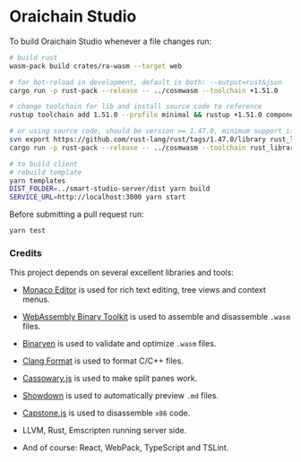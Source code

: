 # Oraichain Studio

To build Oraichain Studio whenever a file changes run:

```bash
# build rust
wasm-pack build crates/ra-wasm --target web

# for hot-reload in development, default is both: --output=rust&json
cargo run -p rust-pack --release -- ../cosmwasm --toolchain +1.51.0

# change toolchain for lib and install source code to reference
rustup toolchain add 1.51.0 --profile minimal && rustup +1.51.0 component add rust-src

# or using source code, should be version >= 1.47.0, minimum support is 1.42.0
svn export https://github.com/rust-lang/rust/tags/1.47.0/library rust_library/1.47.0
cargo run -p rust-pack --release -- ../cosmwasm --toolchain rust_library/1.47.0 --output rust

# to build client
# rebuild template
yarn templates
DIST_FOLDER=../smart-studio-server/dist yarn build
SERVICE_URL=http://localhost:3000 yarn start
```

Before submitting a pull request run:

```
yarn test
```

### Credits

This project depends on several excellent libraries and tools:

- [Monaco Editor](https://github.com/Microsoft/monaco-editor) is used for rich text editing, tree views and context menus.

- [WebAssembly Binary Toolkit](https://github.com/WebAssembly/wabt) is used to assemble and disassemble `.wasm` files.

- [Binaryen](https://github.com/WebAssembly/binaryen/) is used to validate and optimize `.wasm` files.

- [Clang Format](https://github.com/tbfleming/cib) is used to format C/C++ files.

- [Cassowary.js](https://github.com/slightlyoff/cassowary.js/) is used to make split panes work.

- [Showdown](https://github.com/showdownjs/showdown) is used to automatically preview `.md` files.

- [Capstone.js](https://alexaltea.github.io/capstone.js/) is used to disassemble `x86` code.

- LLVM, Rust, Emscripten running server side.

- And of course: React, WebPack, TypeScript and TSLint.
